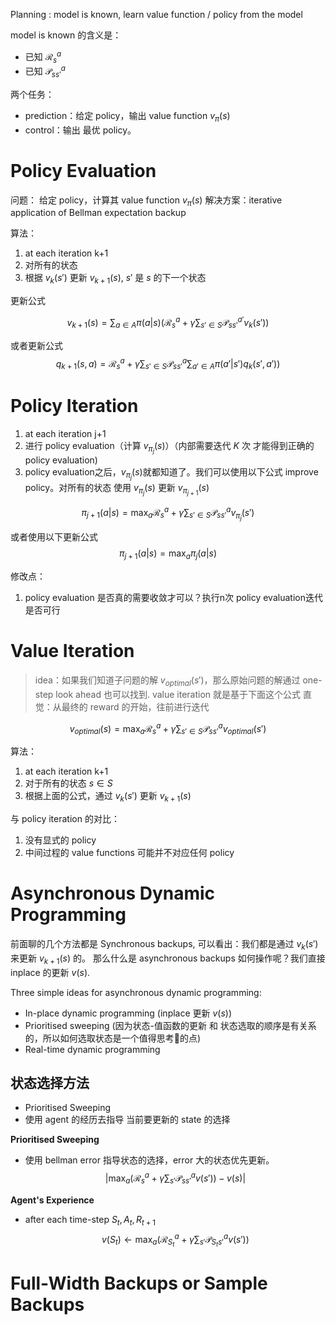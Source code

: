 Planning : model is known, learn value function / policy from the model

model is known 的含义是：

* 已知 $\mathcal R_s^a$
* 已知 $\mathcal P_{ss'}^a$

两个任务：

* prediction：给定 policy，输出 value function $v_\pi(s)$
* control：输出 最优 policy。

# Policy Evaluation

问题： 给定 policy，计算其 value function $v_\pi(s)$
解决方案：iterative application of Bellman expectation backup

算法：
1. at each iteration k+1
2. 对所有的状态
3. 根据 $v_k(s')$ 更新 $v_{k+1}(s)$, $s'$ 是 $s$ 的下一个状态

更新公式

$$
v_{k+1}(s) = \sum_{a \in A}\pi(a|s) \Bigr(  \mathcal R_s^a + \gamma\sum_{s' \in S} \mathcal P_{ss'}^{a'}v_k(s') \Bigr)
$$
 
或者更新公式
$$
q_{k+1}(s,a)=\mathcal R_s^a+\gamma\sum_{s'\in S}\mathcal P_{ss'}^a\sum_{a'\in A}\pi(a'|s')q_{k}(s',a'))
$$

# Policy Iteration

1. at each iteration j+1
1. 进行 policy evaluation（计算 $v_{\pi_j}(s)$）（内部需要迭代 $K$ 次 才能得到正确的 policy evaluation)
2. policy evaluation之后，$v_{\pi_j}(s)$就都知道了。我们可以使用以下公式 improve policy。对所有的状态 使用 $v_{\pi_j}(s)$ 更新 $v_{\pi_{j+1}}(s)$

$$
\pi_{j+1}(a|s) = \max_a \mathcal R_s^a + \gamma\sum_{s'\in S}\mathcal P_{ss'}^a v_{\pi_{j}}(s')
$$
 
或者使用以下更新公式
$$
\pi_{j+1}(a|s) = \max_a \pi_j(a|s)
$$

修改点：
1. policy evaluation 是否真的需要收敛才可以？执行n次 policy evaluation迭代是否可行


# Value Iteration
> idea：如果我们知道子问题的解 $v_{optimal}(s')$，那么原始问题的解通过 one-step look ahead 也可以找到.
> value iteration 就是基于下面这个公式
> 直觉：从最终的 reward 的开始，往前进行迭代

$$
v_{optimal}(s) = \max_a \mathcal R_s^a + \gamma \sum_{s' \in S} \mathcal P_{ss'}^a v_{optimal}(s')
$$

算法：
1. at each iteration k+1
2. 对于所有的状态 $s\in S$
3. 根据上面的公式，通过 $v_{k}(s')$ 更新 $v_{k+1}(s)$

与 policy iteration 的对比：
1. 没有显式的 policy
2. 中间过程的 value functions 可能并不对应任何 policy

# Asynchronous Dynamic Programming
前面聊的几个方法都是 Synchronous backups, 可以看出：我们都是通过 $v_k(s')$ 来更新 $v_{k+1}(s)$ 的。
那么什么是 asynchronous backups 如何操作呢？我们直接 inplace 的更新 $v(s)$.

Three simple ideas for asynchronous dynamic programming:
* In-place dynamic programming (inplace 更新 $v(s)$)
* Prioritised sweeping (因为状态-值函数的更新 和 状态选取的顺序是有关系的，所以如何选取状态是一个值得思考🤔的点)
* Real-time dynamic programming

## 状态选择方法
* Prioritised Sweeping
* 使用 agent 的经历去指导 当前要更新的 state 的选择

**Prioritised Sweeping**
* 使用 bellman error 指导状态的选择，error 大的状态优先更新。
$$
\Bigr | \max_a \Bigr (\mathcal R_s^a + \gamma\sum_{s'}\mathcal P_{ss'}^av(s') \Bigr )-v(s) \Bigr |
$$

**Agent's Experience**
* after each time-step $S_t, A_t, R_{t+1}$
$$
v(S_t) \leftarrow \max_a \Bigr( \mathcal R_{S_t}^a + \gamma\sum_{s'}\mathcal P_{S_ts'}^a v(s') \Bigr)
$$

# Full-Width Backups or Sample Backups

